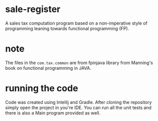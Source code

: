# sale-register
A sales tax computation program based on a non-imperative style of programming leaning towards functional programming (FP).

# note
The files in the `com.tax.common` are from fpinjava library from Manning's book on functional programming in JAVA.

# running the code
Code was created using Intellij and Gradle.  After cloning the repository simply open the project in you're IDE.
You can run all the unit tests and there is also a Main program provided as well.   


